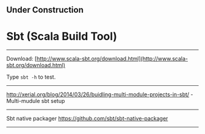 
## Under Construction

# Sbt (Scala Build Tool)

---

Download:
[http://www.scala-sbt.org/download.html](http://www.scala-sbt.org/download.html)  

Type ```sbt -h``` to test.

---

http://xerial.org/blog/2014/03/26/buidling-multi-module-projects-in-sbt/ - Multi-mudule sbt setup


---

Sbt native packager
https://github.com/sbt/sbt-native-packager

---